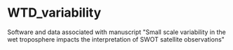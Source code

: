 # WTD_variability
Software and data associated with manuscript "Small scale variability in the wet troposphere impacts the interpretation of SWOT satellite observations"
